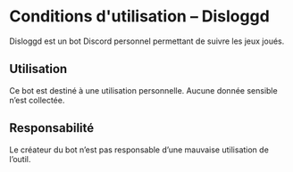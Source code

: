 # Conditions d'utilisation – Disloggd

Disloggd est un bot Discord personnel permettant de suivre les jeux joués.

## Utilisation

Ce bot est destiné à une utilisation personnelle. Aucune donnée sensible n’est collectée.

## Responsabilité

Le créateur du bot n’est pas responsable d’une mauvaise utilisation de l’outil.
